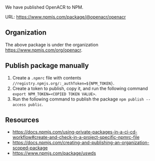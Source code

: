 We have published OpenACR to NPM.

URL: https://www.npmjs.com/package/@openacr/openacr

## Organization

The above package is under the organization https://www.npmjs.com/org/openacr.

## Publish package manually

1. Create a `.npmrc` file with contents `//registry.npmjs.org/:_authToken=${NPM_TOKEN}`.
2. Create a token to publish, copy it, and run the following command `export NPM_TOKEN=<COPIED TOKEN VALUE>`.
3. Run the following command to publish the package `npm publish --access public`.

## Resources

- https://docs.npmjs.com/using-private-packages-in-a-ci-cd-workflow#create-and-check-in-a-project-specific-npmrc-file
- https://docs.npmjs.com/creating-and-publishing-an-organization-scoped-package
- https://www.npmjs.com/package/uswds
